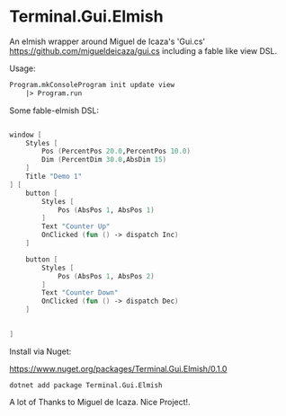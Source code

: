 # Terminal.Gui.Elmish


An elmish wrapper around Miguel de Icaza's 'Gui.cs' https://github.com/migueldeicaza/gui.cs including a fable like view DSL.


Usage:
```fs
Program.mkConsoleProgram init update view  
    |> Program.run

```

Some fable-elmish DSL:
```fs

window [
    Styles [
        Pos (PercentPos 20.0,PercentPos 10.0)
        Dim (PercentDim 30.0,AbsDim 15)
    ]
    Title "Demo 1"
] [
    button [
        Styles [
            Pos (AbsPos 1, AbsPos 1)
        ]
        Text "Counter Up"
        OnClicked (fun () -> dispatch Inc)                    
    ] 

    button [
        Styles [
            Pos (AbsPos 1, AbsPos 2)
        ]
        Text "Counter Down"
        OnClicked (fun () -> dispatch Dec)                    
    ] 

                
]

```

Install via Nuget:

https://www.nuget.org/packages/Terminal.Gui.Elmish/0.1.0

```
dotnet add package Terminal.Gui.Elmish
```


A lot of Thanks to Miguel de Icaza. Nice Project!.
